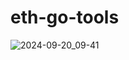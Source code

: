 # eth-go-tools

![2024-09-20_09-41](https://github.com/user-attachments/assets/622c30ee-d8df-48bf-bfa1-095f9d58c463)
